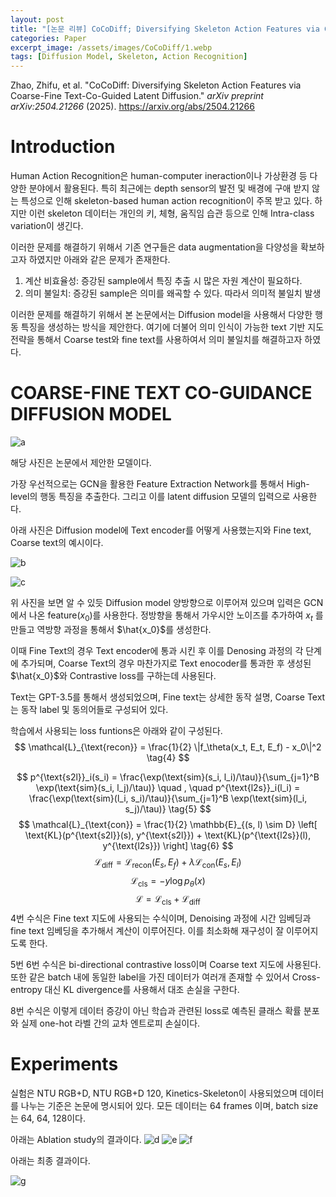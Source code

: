 ```yaml
---
layout: post
title: "[논문 리뷰] CoCoDiff; Diversifying Skeleton Action Features via Coarse-Fine Text-Co-Guided Latent Diffusion"
categories: Paper
excerpt_image: /assets/images/CoCoDiff/1.webp
tags: [Diffusion Model, Skeleton, Action Recognition]
---
```


Zhao, Zhifu, et al. "CoCoDiff: Diversifying Skeleton Action Features via Coarse-Fine Text-Co-Guided Latent Diffusion." _arXiv preprint arXiv:2504.21266_ (2025).
https://arxiv.org/abs/2504.21266


# Introduction

Human Action Recognition은 human-computer ineraction이나 가상환경 등 다양한 분야에서 활용된다. 특히 최근에는 depth sensor의 발전 및 배경에 구애 받지 않는 특성으로 인해 skeleton-based human action recognition이 주목 받고 있다. 하지만 이런 skeleton 데이터는 개인의 키, 체형, 움직임 습관 등으로 인해 Intra-class variation이 생긴다.

이러한 문제를 해결하기 위해서 기존 연구들은 data augmentation을 다양성을 확보하고자 하였지만 아래와 같은 문제가 존재한다.

1. 계산 비효율성: 증강된 sample에서 특징 추출 시 많은 자원 계산이 필요하다.
2. 의미 불일치: 증강된 sample은 의미를 왜곡할 수 있다. 따라서 의미적 불일치 발생

이러한 문제를 해결하기 위해서 본 논문에서는 Diffusion model을 사용해서 다양한 행동 특징을 생성하는 방식을 제안한다. 여기에 더불어 의미 인식이 가능한 text 기반 지도 전략을 통해서 Coarse test와 fine text를 사용하여서 의미 불일치를 해결하고자 하였다.


# COARSE-FINE TEXT CO-GUIDANCE DIFFUSION MODEL

![a](/assets/images/CoCoDiff/1.webp)

해당 사진은 논문에서 제안한 모델이다.

가장 우선적으로는 GCN을 활용한 Feature Extraction Network를 통해서 High-level의 행동 특징을 추출한다. 그리고 이를 latent diffusion 모델의 입력으로 사용한다.

아래 사진은 Diffusion model에 Text encoder를 어떻게 사용했는지와 Fine text, Coarse text의 예시이다.

![b](/assets/images/CoCoDiff/2.webp)

![c](/assets/images/CoCoDiff/3.webp)

위 사진을 보면 알 수 있듯 Diffusion model 양방향으로 이루어져 있으며 입력은 GCN에서 나온 feature($x_0$)를 사용한다. 정방향을 통해서 가우시안 노이즈를 추가하여 $x_t$ 를 만들고 역방향 과정을 통해서 $\hat{x_0}$를 생성한다.

 이때 Fine Text의 경우 Text encoder에 통과 시킨 후 이를 Denosing 과정의 각 단계에 추가되며, Coarse Text의 경우 마찬가지로 Text enocoder를 통과한 후 생성된 $\hat{x_0}$와 Contrastive loss를 구하는데 사용된다. 
 
 Text는 GPT-3.5를 통해서 생성되었으며, Fine text는 상세한 동작 설명, Coarse Text는 동작 label 및 동의어들로 구성되어 있다.

학습에서 사용되는 loss funtions은 아래와 같이 구성된다.
$$
\mathcal{L}_{\text{recon}} = \frac{1}{2} \|f_\theta(x_t, E_t, E_f) - x_0\|^2 \tag{4}
$$

$$
p^{\text{s2l}}_i(s_i) = \frac{\exp(\text{sim}(s_i, l_i)/\tau)}{\sum_{j=1}^B \exp(\text{sim}(s_i, l_j)/\tau)} \quad , \quad p^{\text{l2s}}_i(l_i) = \frac{\exp(\text{sim}(l_i, s_i)/\tau)}{\sum_{j=1}^B \exp(\text{sim}(l_i, s_j)/\tau)} \tag{5}
$$
$$
\mathcal{L}_{\text{con}} = \frac{1}{2} \mathbb{E}_{(s, l) \sim D} \left[ \text{KL}(p^{\text{s2l}}(s), y^{\text{s2l}}) + \text{KL}(p^{\text{l2s}}(l), y^{\text{l2s}}) \right] \tag{6}
$$
$$
\mathcal{L}_{\text{diff}} = \mathcal{L}_{\text{recon}}(E_s, E_f) + \lambda \mathcal{L}_{\text{con}}(E_s, E_l) \tag{7}
$$
$$
\mathcal{L}_{\text{cls}} = -y \log p_\theta(x) \tag{8}
$$
$$
\mathcal{L} = \mathcal{L}_{\text{cls}} + \mathcal{L}_{\text{diff}} \tag{9}
$$
4번 수식은 Fine text 지도에 사용되는 수식이며, Denoising 과정에 시간 임베딩과 fine text 임베딩을 추가해서 계산이 이루어진다. 이를 최소화해 재구성이 잘 이루어지도록 한다.

5번 6번 수식은 bi-directional contrastive loss이며 Coarse text 지도에 사용된다. 또한 같은 batch 내에 동일한 label을 가진 데이터가 여러개 존재할 수 있어서 Cross-entropy 대신 KL divergence를 사용해서 대조 손실을 구한다.

8번 수식은 이렇게 데이터 증강이 아닌 학습과 관련된 loss로 예측된 클래스 확률 분포와 실제 one-hot 라벨 간의 교차 엔트로피 손실이다.

# Experiments

실험은 NTU RGB+D, NTU RGB+D 120, Kinetics-Skeleton이 사용되었으며 데이터를 나누는 기준은 논문에 명시되어 있다. 모든 데이터는 64 frames 이며, batch size는 64, 64, 128이다. 

아래는 Ablation study의 결과이다.
![d](/assets/images/CoCoDiff/4.webp)
![e](/assets/images/CoCoDiff/5.webp)
![f](/assets/images/CoCoDiff/6.webp)


아래는 최종 결과이다. 

![g](/assets/images/CoCoDiff/7.webp)
